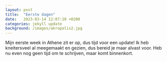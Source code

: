 ```yaml
---
layout: post
title:  "Eerste dagen"
date:   2023-03-14 12:07:10 +0200
categories: jekyll update
background: /images/akropolis2.jpg
---
```

Mijn eerste week in Athene zit er op, dus tijd voor een update! Ik heb kneitersveel al meegemaakt en gezien, dus bereid je maar alvast voor. Heb nu even nog geen tijd om te schrijven, maar komt binnenkort.
<!-- 
School
Voetbal
Kerkdienst
Gamenight
Huisgenoten
Akropolis, Agora
Sportschool
Bouzouki
Metro
Monnik?
Eten
 -->